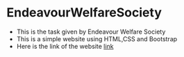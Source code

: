 # EndeavourWelfareSociety
* This is the task given by Endeavour Welfare Society 
* This is a simple website using HTML,CSS and Bootstrap
* Here is the link of the website [link](https://rajbir21-droid.github.io/EndeavourWelfareSociety/)
